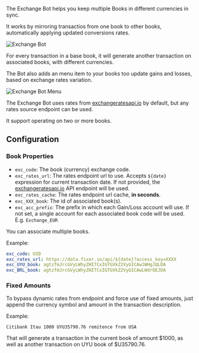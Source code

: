 The Exchange Bot helps you keep multiple Books in different currencies in sync.

It works by mirroring transactios from one book to other books, automatically applying updated conversions rates.

![Exchange Bot](https://docs.google.com/drawings/d/e/2PACX-1vTAW6vvlAPHup58L5mwdiQnUVoSxHbf890GJiHYVkLmzhAc0kaGsb8B721vc1pRFVXp2OWx8rBiACMR/pub?w=949&h=436)



For every transaction in a base book, it will generate another transaction on associated books, with different currencies.

The Bot also adds an menu item to your books too update gains and losses, based on exchange rates variation.

![Exchange Bot Menu](https://docs.google.com/drawings/d/e/2PACX-1vSA-k4mJouFSGPUc8wH2J6o67qKs7jxYkk4VygH-6WA5uwdPAw5k5Jq42MhIvznj0EszPrAlIU_pHXm/pub?w=1200&h=400)

The Exchange Bot uses rates from [exchangeratesapi.io](https://exchangeratesapi.io/) by default, but any rates source endpoint can be used.

It support operating on two or more books.

## Configuration

### Book Properties

- ```exc_code```: The book (currency) exchange code.
- ```exc_rates_url```: The rates endpoint url to use. Accepts ```${date}``` expression for current transaction date. If not provided, the [exchangeratesapi.io](https://exchangeratesapi.io/) API endpoint will be used. 
- ```exc_rates_cache```: The rates endpoint url cache, **in seconds**. 
- ```exc_XXX_book```: The id of associated book(s).
- ```exc_acc_prefix```: The prefix in which each Gain/Loss account will use. If not set, a single account for each associated book code will be used. E.g. ```Exchange_EUR```

You can associate multiple books.

Example:
```yaml
exc_code: USD
exc_rates_url: https://data.fixer.io/api/${date}?access_key=XXXX
exc_UYU_book: agtzfmJrcGVyLWhyZHITCxIGTGVkZ2VyGICAwJWHgJQLDA
exc_BRL_book: agtzfmJrcGVyLWhyZHITCxIGTGVkZ2VyGICAwLWdrOEJDA
```


### Fixed Amounts

To bypass dynamic rates from endpoint and force use of fixed amounts, just append the currency symbol and amount in the transaction description.

Example:

```
Citibank Itau 1000 UYU35790.76 remitence from USA
```

That will generate a transaction in the current book of amount $1000, as well as another transaction on UYU book of $U35790.76.



